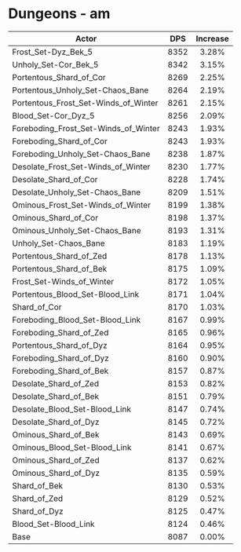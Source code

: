 # Dungeons - am
| Actor | DPS | Increase |
|---|:---:|:---:|
|Frost_Set-Dyz_Bek_5|8352|3.28%|
|Unholy_Set-Cor_Bek_5|8342|3.15%|
|Portentous_Shard_of_Cor|8269|2.25%|
|Portentous_Unholy_Set-Chaos_Bane|8264|2.19%|
|Portentous_Frost_Set-Winds_of_Winter|8261|2.15%|
|Blood_Set-Cor_Dyz_5|8256|2.09%|
|Foreboding_Frost_Set-Winds_of_Winter|8243|1.93%|
|Foreboding_Shard_of_Cor|8243|1.93%|
|Foreboding_Unholy_Set-Chaos_Bane|8238|1.87%|
|Desolate_Frost_Set-Winds_of_Winter|8230|1.77%|
|Desolate_Shard_of_Cor|8228|1.74%|
|Desolate_Unholy_Set-Chaos_Bane|8209|1.51%|
|Ominous_Frost_Set-Winds_of_Winter|8199|1.38%|
|Ominous_Shard_of_Cor|8198|1.37%|
|Ominous_Unholy_Set-Chaos_Bane|8193|1.31%|
|Unholy_Set-Chaos_Bane|8183|1.19%|
|Portentous_Shard_of_Zed|8178|1.13%|
|Portentous_Shard_of_Bek|8175|1.09%|
|Frost_Set-Winds_of_Winter|8172|1.05%|
|Portentous_Blood_Set-Blood_Link|8171|1.04%|
|Shard_of_Cor|8170|1.03%|
|Foreboding_Blood_Set-Blood_Link|8167|0.99%|
|Foreboding_Shard_of_Zed|8165|0.96%|
|Portentous_Shard_of_Dyz|8164|0.95%|
|Foreboding_Shard_of_Dyz|8160|0.90%|
|Foreboding_Shard_of_Bek|8157|0.87%|
|Desolate_Shard_of_Zed|8153|0.82%|
|Desolate_Shard_of_Bek|8151|0.79%|
|Desolate_Blood_Set-Blood_Link|8147|0.74%|
|Desolate_Shard_of_Dyz|8145|0.72%|
|Ominous_Shard_of_Bek|8143|0.69%|
|Ominous_Blood_Set-Blood_Link|8141|0.67%|
|Ominous_Shard_of_Zed|8137|0.62%|
|Ominous_Shard_of_Dyz|8135|0.59%|
|Shard_of_Bek|8130|0.53%|
|Shard_of_Zed|8129|0.52%|
|Shard_of_Dyz|8125|0.47%|
|Blood_Set-Blood_Link|8124|0.46%|
|Base|8087|0.00%|
